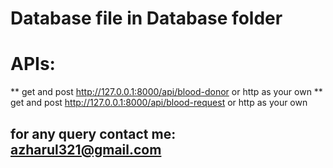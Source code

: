 # Database file in Database folder
# APIs:
** get and post http://127.0.0.1:8000/api/blood-donor or http as your own
** get and post http://127.0.0.1:8000/api/blood-request or http as your own
## for any query contact me: azharul321@gmail.com
